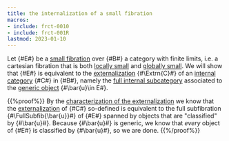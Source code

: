 ```yaml
---
title: the internalization of a small fibration
macros:
- include: frct-0010
- include: frct-001R
lastmod: 2023-01-10
---
```


Let {#E#} be a [small fibration](frct-001Q) over {#B#} a category with finite limits, i.e. a cartesian fibration that is both [locally small](frct-001B) and [globally small](frct-000P). We will show that {#E#} is equivalent to the [externalization](frct-001R) {#\Extrn{C}#} of an [internal category](frct-001A) {#C#} in {#B#}, namely the [full internal subcategory](frct-003Q) associated to the [generic object](frct-001E) {#\bar{u}\in E#}.

{{%proof%}}
By the [characterization of the externalization](frct-001S) we know that the [externalization](frct-001R) of {#C#} so-defined
is equivalent to the full subfibration {#\FullSubfib{\bar{u}}#} of {#E#} spanned by
objects that are "classified" by {#\bar{u}#}. Because {#\bar{u}#} is generic, we
know that *every* object of {#E#} is classified by {#\bar{u}#}, so we are done.
{{%/proof%}}

